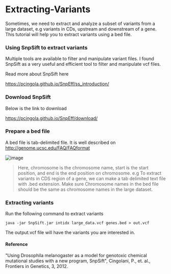 # Extracting-Variants
Sometimes, we need to extract and analyze a subset of variants from a large dataset, e.g variants in CDs, upstream and downstream of a gene. This tutorial will help you to extract variants using a bed file. 
### Using SnpSift to extract variants
Multiple tools are available to filter and manipulate variant files. I found SnpSift as a  very useful and efficient tool to filter and manipulate  vcf files.

Read more about SnpSift here

https://pcingola.github.io/SnpEff/ss_introduction/

### Download SnpSift
Below is the link to download 

https://pcingola.github.io/SnpEff/download/

### Prepare a bed file 
A bed file is tab-delimited file.
It is well described on 
http://genome.ucsc.edu/FAQ/FAQformat

![image](https://user-images.githubusercontent.com/68840292/156330709-48e5ad02-aa40-4e14-a942-e5da101cd21d.png)

> Here, chromosome is the chromosome name, start is the start position, and end is the end position on chromosome. e.g To extract variants in CDS region of a gene, we can make a tab delimited text file with .bed extension. Make sure Chromosome names in the bed file should be the same as chromosome names in the large dataset. 
### Extracting variants 
Run the following command to extract variants
```
java -jar SnpSift.jar intidx large_data.vcf genes.bed > out.vcf
```
The output.vcf file will have the variants you are interested in. 

#### Reference
"Using Drosophila melanogaster as a model for genotoxic chemical mutational studies with a new program, SnpSift", Cingolani, P., et. al., Frontiers in Genetics, 3, 2012.
